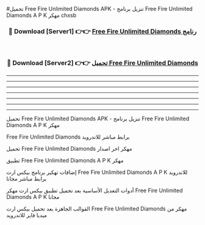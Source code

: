 #تحميل Free Fire Unlimited Diamonds  APK - تنزيل برنامج Free Fire Unlimited Diamonds  A P K مهكر chxsb 



<div align="center">
<h3>🔴 Download [Server1] 👉👉 <a href="https://apkdownload10.web.app/?title=Free Fire Unlimited Diamonds ">Free Fire Unlimited Diamonds  رنامج</a></h3><br>

<h3>🔴 Download [Server2] 👉👉 <a href="https://apkdownload10.web.app/?title=Free Fire Unlimited Diamonds ">تحميل Free Fire Unlimited Diamonds  </a></h3>
</div>


----------------------------------------------------------

----------------------------------------------------------

----------------------------------------------------------

----------------------------------------------------------

----------------------------------------------------------

----------------------------------------------------------

----------------------------------------------------------

تحميل Free Fire Unlimited Diamonds  APK - تنزيل برنامج Free Fire Unlimited Diamonds  A P K مهكر

Free Fire Unlimited Diamonds  برابط مباشر للاندرويد

تحميل Free Fire Unlimited Diamonds  مهكر اخر اصدار

تطبيق Free Fire Unlimited Diamonds  A P K مهكر

إضافات تهكير برنامج بيكس ارت Free Fire Unlimited Diamonds  A P K للاندرويد برابط مباشر مجانا

أدوات التعديل الأساسية بعد تحميل تطبيق بيكس ارت مهكر Free Fire Unlimited Diamonds  A P K مجانا

القوالب الجاهزة بعد تحميل بيكس ارت Free Fire Unlimited Diamonds  مهكر من ميديا فاير للاندرويد


